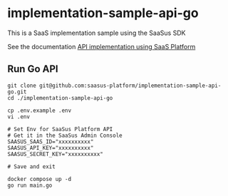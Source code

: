 # implementation-sample-api-go

This is a SaaS implementation sample using the SaaSus SDK

See the documentation [API implementation using SaaS Platform](https://docs.saasus.io/docs/implementing-authentication-using-saasus-platform-apiserver)

## Run Go API

```
git clone git@github.com:saasus-platform/implementation-sample-api-go.git
cd ./implementation-sample-api-go
```

```
cp .env.example .env
vi .env

# Set Env for SaaSus Platform API
# Get it in the SaaSus Admin Console
SAASUS_SAAS_ID="xxxxxxxxxx"
SAASUS_API_KEY="xxxxxxxxxx"
SAASUS_SECRET_KEY="xxxxxxxxxx"

# Save and exit
```

```
docker compose up -d
go run main.go
```
